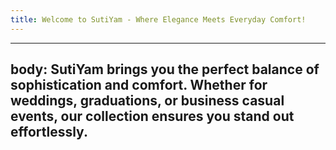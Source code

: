 ```yaml
---
title: Welcome to SutiYam - Where Elegance Meets Everyday Comfort!
---
```

---
body: SutiYam brings you the perfect balance of sophistication and comfort.
Whether for weddings, graduations, or business casual events, our collection ensures you stand out effortlessly.
---
